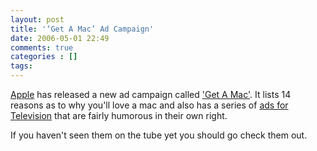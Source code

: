 ```yaml
---
layout: post
title: '‘Get A Mac’ Ad Campaign'
date: 2006-05-01 22:49
comments: true
categories : []
tags:
---
```

<a href="http://apple.com">Apple</a> has released a new ad campaign called <a href="http://www.apple.com/getamac/">'Get A Mac'</a>. It lists 14 reasons as to why you'll love a mac and also has a series of <a href="http://www.apple.com/getamac/ads/">ads for Television</a> that are fairly humorous in their own right.

If you haven't seen them on the tube yet you should go check them out.


